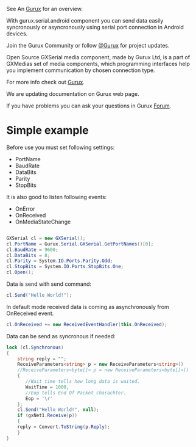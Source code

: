 See An [Gurux](http://www.gurux.org/ "Gurux") for an overview.

With gurux.serial.android component you can send data easily syncronously or asyncronously using serial port connection in Android devices.

Join the Gurux Community or follow [@Gurux](https://twitter.com/guruxorg "@Gurux") for project updates.

Open Source GXSerial media component, made by Gurux Ltd, is a part of GXMedias set of media components, which programming interfaces help you implement communication by chosen connection type.

For more info check out [Gurux](http://www.gurux.org/ "Gurux").

We are updating documentation on Gurux web page. 

If you have problems you can ask your questions in Gurux [Forum](http://www.gurux.org/forum).

Simple example
=========================== 
Before use you must set following settings:
* PortName
* BaudRate
* DataBits
* Parity
* StopBits

It is also good to listen following events:
* OnError
* OnReceived
* OnMediaStateChange


```csharp

GXSerial cl = new GXSerial();
cl.PortName = Gurux.Serial.GXSerial.GetPortNames()[0];
cl.BaudRate = 9600;
cl.DataBits = 8;
cl.Parity = System.IO.Ports.Parity.Odd;
cl.StopBits = System.IO.Ports.StopBits.One;
cl.Open();

```

Data is send with send command:

```csharp
cl.Send("Hello World!");
```
In default mode received data is coming as asynchronously from OnReceived event.

```csharp
cl.OnReceived += new ReceivedEventHandler(this.OnReceived);

```
Data can be send as syncronous if needed:

```csharp
lock (cl.Synchronous)
{
    string reply = "";
    ReceiveParameters<string> p = new ReceiveParameters<string>()
    //ReceiveParameters<byte[]> p = new ReceiveParameters<byte[]>()
    {
       //Wait time tells how long data is waited.
       WaitTime = 1000,
       //Eop tells End Of Packet charachter.
       Eop = '\r'
    };
    cl.Send("Hello World!", null);
    if (gxNet1.Receive(p))
    {
	reply = Convert.ToString(p.Reply);
    }
}
```